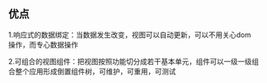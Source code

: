 ## 优点

1.响应式的数据绑定：当数据发生改变，视图可以自动更新，可以不用关心dom
操作，而专心数据操作

2.可组合的视图组件：把视图按照功能切分成若干基本单元，组件可以一级一级组
合整个应用形成倒置组件树，可维护，可重用，可测试

## 